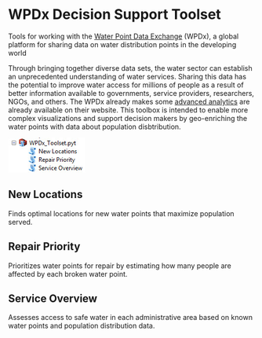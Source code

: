 # WPDx Decision Support Toolset

Tools for working with the [Water Point Data Exchange](https://www.waterpointdata.org/) (WPDx), a global platform for sharing data on water distribution points in the developing world

 Through bringing together diverse data sets, the water sector can establish an unprecedented understanding of water services. Sharing this data has the potential to improve water access for millions of people as a result of better information available to governments, service providers, researchers, NGOs, and others. The WPDx already makes some [advanced analytics](https://data.waterpointdata.org/view/cn6c-zc2q) are already available on their website. This toolbox is intended to enable more complex visualizations and support decision makers by geo-enriching the water points with data about population disbtribution.
 
 ![WPDx Toolset in ArcCatalog](/Scripts/Data/Screenshot.jpg)
 
## New Locations

Finds optimal locations for new water points that maximize population served.				   
						   
## Repair Priority
   
Prioritizes water points for repair by estimating how many people are affected by each broken water point.

## Service Overview

Assesses access to safe water in each administrative area based on known water points and population distribution data.


